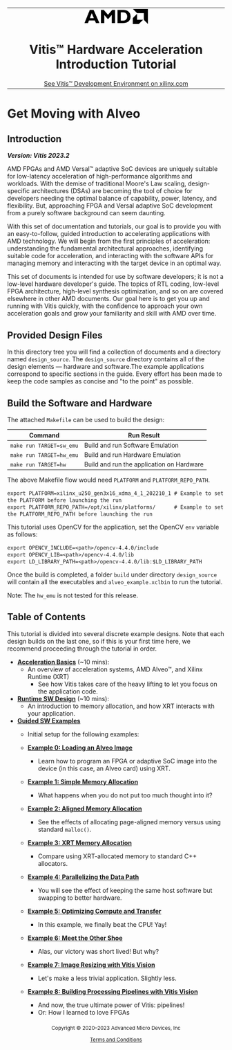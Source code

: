 <table class="sphinxhide" width="100%">
 <tr width="100%">
    <td align="center"><img src="https://raw.githubusercontent.com/Xilinx/Image-Collateral/main/xilinx-logo.png" width="30%"/><h1>Vitis™ Hardware Acceleration Introduction Tutorial</h1>
    <a href="https://www.xilinx.com/products/design-tools/vitis.html">See Vitis™ Development Environment on xilinx.com</a>
    </td>
 </tr>
</table>

# Get Moving with Alveo

## Introduction

***Version: Vitis 2023.2***

AMD FPGAs and AMD Versal™ adaptive SoC devices are uniquely suitable for low-latency acceleration of high-performance algorithms and workloads. With the demise of traditional Moore's Law scaling, design-specific architectures (DSAs) are becoming the tool of choice for developers needing the optimal balance of capability, power, latency, and flexibility. But, approaching FPGA and Versal adaptive SoC development from a purely software background can seem daunting.

With this set of documentation and tutorials, our goal is to provide you with an easy-to-follow, guided introduction to accelerating applications with AMD technology. We will begin from the first principles of acceleration: understanding the fundamental architectural approaches, identifying suitable code for acceleration, and interacting with the software APIs for managing memory and interacting with the target
device in an optimal way.

This set of documents is intended for use by software developers; it is not a low-level hardware developer's guide. The topics of RTL coding, low-level FPGA architecture, high-level synthesis optimization, and so on are covered elsewhere in other AMD documents. Our goal here is to get you up and running with Vitis quickly, with the confidence to approach your own acceleration goals and grow your familiarity and skill with AMD over time.

## Provided Design Files

In this directory tree you will find a collection of documents and a directory named `design_source`.
The `design_source` directory contains all of the design elements — hardware and software.The example applications correspond to specific sections in the guide.
Every effort has been made to keep the code samples as concise and "to the point" as possible.

## Build the Software and Hardware

The attached `Makefile` can be used to build the design:

Command       |                    Run Result                            |
--------------|----------------------------------------------------------|
`make run TARGET=sw_emu` | Build and run Software Emulation             |
`make run TARGET=hw_emu` | Build and run Hardware Emulation             |
`make run TARGET=hw`     | Build and run the application on Hardware    |

The above Makefile flow would need `PLATFORM` and `PLATFORM_REPO_PATH`.

```
export PLATFORM=xilinx_u250_gen3x16_xdma_4_1_202210_1 # Example to set the PLATFORM before launching the run 
export PLATFORM_REPO_PATH=/opt/xilinx/platforms/      # Example to set the PLATFORM_REPO_PATH before launching the run
```

This tutorial uses OpenCV for the application, set the OpenCV `env` variable as follows:

```
export OPENCV_INCLUDE=<path>/opencv-4.4.0/include
export OPENCV_LIB=<path>/opencv-4.4.0/lib
export LD_LIBRARY_PATH=<path>/opencv-4.4.0/lib:$LD_LIBRARY_PATH
```

Once the build is completed, a folder `build` under directory `design_source` will contain all the executables and `alveo_example.xclbin` to run the tutorial.

Note: The `hw_emu` is not tested for this release.

## Table of Contents

This tutorial is divided into several discrete example designs. Note that each design builds on the last one, so if this is your first time here, we recommend proceeding through the tutorial in order.

* [**Acceleration Basics**](./acceleration_basics.md) (~10 mins):
  * An overview of acceleration systems, AMD Alveo™, and Xilinx Runtime (XRT)
    * See how Vitis takes care of the heavy lifting to let you focus on the application code.
* [**Runtime SW Design**](./runtime_sw_design.md) (~10 mins):
  * An introduction to memory allocation, and how XRT interacts with your application.
* [**Guided SW Examples**](./guided_sw_examples.md)
  * Initial setup for the following examples:

  * [**Example 0: Loading an Alveo Image**](./00-loading-an-alveo-image.md)
    * Learn how to program an FPGA or adaptive SoC image into the device (in this case, an Alveo card) using XRT.
  * [**Example 1: Simple Memory Allocation**](./01-simple-memory-allocation.md)
    * What happens when you do not put too much thought into it?
  * [**Example 2: Aligned Memory Allocation**](./02-aligned-memory-allocation.md)
    * See the effects of allocating page-aligned memory versus using standard `malloc()`.
  * [**Example 3: XRT Memory Allocation**](./03-xrt-memory-allocation.md)
    * Compare using XRT-allocated memory to standard C++ allocators.
  * [**Example 4: Parallelizing the Data Path**](./04-parallelizing-the-data-path.md)
    * You will see the effect of keeping the same host software but swapping to better hardware.
  * [**Example 5: Optimizing Compute and Transfer**](./05-optimizing-compute-and-transfer.md)
    * In this example, we finally beat the CPU! Yay!
  * [**Example 6: Meet the Other Shoe**](./06-meet-the-other-shoe.md)
    * Alas, our victory was short lived! But why?
  * [**Example 7: Image Resizing with Vitis Vision**](./07-image-resizing-with-vitis-vision.md)
    * Let's make a less trivial application. Slightly less.
  * [**Example 8: Building Processing Pipelines with Vitis Vision**](./08-vitis-vision-pipeline.md)
    * And now, the true ultimate power of Vitis: pipelines!
    * Or: How I learned to love FPGAs

<p class="sphinxhide" align="center"><sub>Copyright © 2020–2023 Advanced Micro Devices, Inc</sub></p>

<p class="sphinxhide" align="center"><sup><a href="https://www.amd.com/en/corporate/copyright">Terms and Conditions</a></sup></p>
